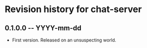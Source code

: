 # Revision history for chat-server

## 0.1.0.0 -- YYYY-mm-dd

* First version. Released on an unsuspecting world.
